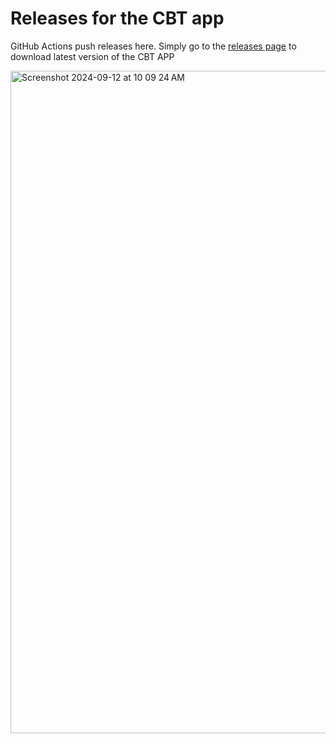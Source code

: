 # Releases for the CBT app

GitHub Actions push releases here. Simply go to the [releases page](https://github.com/damms005/cbt-app-releases/releases) to download latest version of the CBT APP

<img width="1060" alt="Screenshot 2024-09-12 at 10 09 24 AM" src="https://github.com/user-attachments/assets/ebb99acd-fe67-47cf-bf36-8f594e9e4d73">
